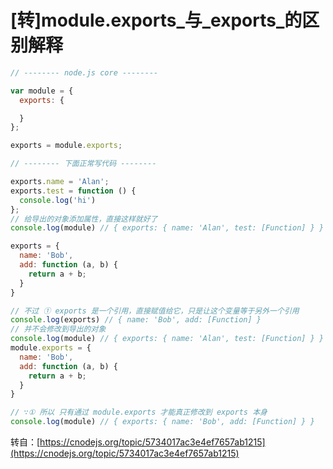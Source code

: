 # [转]module.exports_与_exports_的区别解释

```js
// -------- node.js core --------

var module = {
  exports: {

  }
};

exports = module.exports;

// -------- 下面正常写代码 --------

exports.name = 'Alan';
exports.test = function () {
  console.log('hi')
};
// 给导出的对象添加属性，直接这样就好了
console.log(module) // { exports: { name: 'Alan', test: [Function] } }

exports = {
  name: 'Bob',
  add: function (a, b) {
    return a + b;
  }
}

// 不过 ① exports 是一个引用，直接赋值给它，只是让这个变量等于另外一个引用
console.log(exports) // { name: 'Bob', add: [Function] }
// 并不会修改到导出的对象
console.log(module) // { exports: { name: 'Alan', test: [Function] } }
module.exports = {
  name: 'Bob',
  add: function (a, b) {
    return a + b;
  }
}

// ∵① 所以 只有通过 module.exports 才能真正修改到 exports 本身
console.log(module) // { exports: { name: 'Bob', add: [Function] } }

```
转自：[https://cnodejs.org/topic/5734017ac3e4ef7657ab1215](https://cnodejs.org/topic/5734017ac3e4ef7657ab1215)
